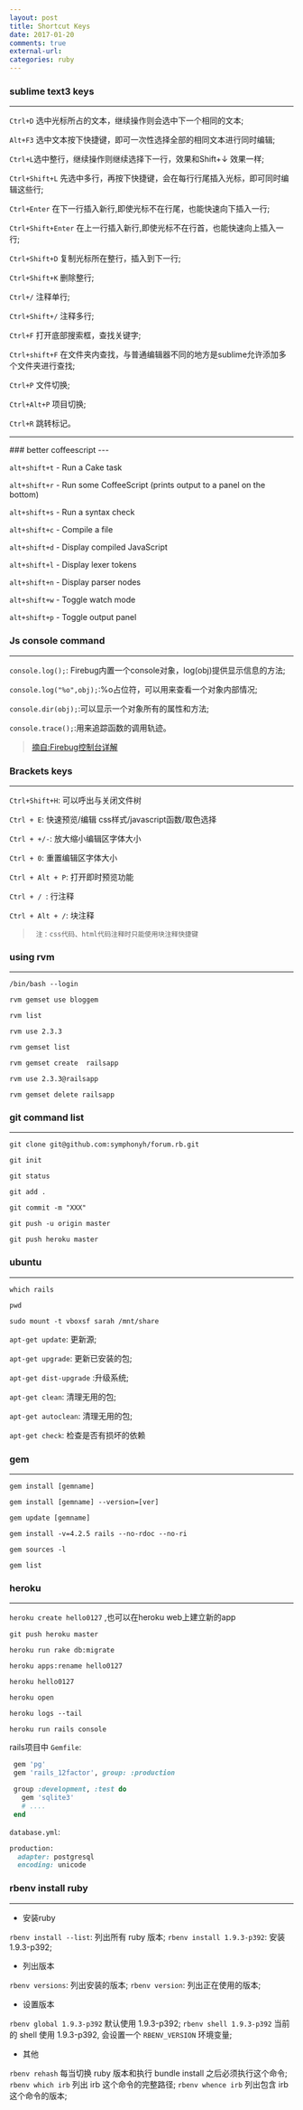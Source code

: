```yaml
---
layout: post
title: Shortcut Keys
date: 2017-01-20
comments: true
external-url:
categories: ruby
---
```


### sublime text3 keys
---

`Ctrl+D` 选中光标所占的文本，继续操作则会选中下一个相同的文本;

`Alt+F3` 选中文本按下快捷键，即可一次性选择全部的相同文本进行同时编辑;

`Ctrl+L`选中整行，继续操作则继续选择下一行，效果和Shift+↓ 效果一样;

`Ctrl+Shift+L` 先选中多行，再按下快捷键，会在每行行尾插入光标，即可同时编辑这些行;

`Ctrl+Enter` 在下一行插入新行,即使光标不在行尾，也能快速向下插入一行;

`Ctrl+Shift+Enter` 在上一行插入新行,即使光标不在行首，也能快速向上插入一行;

`Ctrl+Shift+D` 复制光标所在整行，插入到下一行;

`Ctrl+Shift+K` 删除整行;

`Ctrl+/` 注释单行;

`Ctrl+Shift+/` 注释多行;

`Ctrl+F` 打开底部搜索框，查找关键字;

`Ctrl+shift+F` 在文件夹内查找，与普通编辑器不同的地方是sublime允许添加多个文件夹进行查找;

`Ctrl+P` 文件切换;

`Ctrl+Alt+P` 项目切换;

`Ctrl+R` 跳转标记。

<hr>
### better coffeescript 
---

`alt+shift+t` - Run a Cake task

`alt+shift+r` - Run some CoffeeScript (prints output to a panel on the bottom)

`alt+shift+s` - Run a syntax check

`alt+shift+c` - Compile a file

`alt+shift+d` - Display compiled JavaScript

`alt+shift+l` - Display lexer tokens

`alt+shift+n` - Display parser nodes

`alt+shift+w` - Toggle watch mode

`alt+shift+p` - Toggle output panel


### Js console command
---

`console.log();`: Firebug内置一个console对象，log(obj)提供显示信息的方法;

`console.log("%o",obj);`:%o占位符，可以用来查看一个对象内部情况;

`console.dir(obj);`:可以显示一个对象所有的属性和方法;

`console.trace();`:用来追踪函数的调用轨迹。

>[摘自:Firebug控制台详解](http://www.ruanyifeng.com/blog/2011/03/firebug_console_tutorial.html)




### Brackets keys
---

`Ctrl+Shift+H`: 可以呼出与关闭文件树

`Ctrl + E`:          快速预览/编辑 css样式/javascript函数/取色选择

`Ctrl + +/-`:       放大缩小编辑区字体大小

`Ctrl + 0`:          重置编辑区字体大小 

`Ctrl + Alt + P`:  打开即时预览功能

`Ctrl + / `:         行注释

`Ctrl + Alt + /`:  块注释

>      注：css代码、html代码注释时只能使用块注释快捷键


### using rvm
---


`/bin/bash --login`

`rvm gemset use bloggem`

`rvm list`

`rvm use 2.3.3`

`rvm gemset list`

`rvm gemset create  railsapp`

`rvm use 2.3.3@railsapp`

`rvm gemset delete railsapp`

### git command list
---
`git clone git@github.com:symphonyh/forum.rb.git`

`git init`

`git status`

`git add .`

`git commit -m "XXX"`

`git push -u origin master`

`git push heroku master`



### ubuntu 
---
`which rails` 

`pwd`

`sudo mount -t vboxsf sarah /mnt/share` 

`apt-get update`: 更新源;

`apt-get upgrade`: 更新已安装的包;

`apt-get dist-upgrade` :升级系统;

`apt-get clean`: 清理无用的包;

`apt-get autoclean`: 清理无用的包;

`apt-get check`: 检查是否有损坏的依赖


### gem
---
`gem install [gemname]`

`gem install [gemname] --version=[ver]`

`gem update [gemname]`

`gem install -v=4.2.5 rails --no-rdoc --no-ri`

`gem sources -l`

`gem list`


### heroku
---

`heroku create hello0127` ,也可以在heroku web上建立新的app

`git push heroku master`

`heroku run rake db:migrate`

`heroku apps:rename hello0127`

`heroku hello0127`

`heroku open`

`heroku logs --tail`

`heroku run rails console`

 rails项目中 `Gemfile`:

```ruby
 gem 'pg'
 gem 'rails_12factor', group: :production

 group :development, :test do
   gem 'sqlite3'
   # ....
 end
 ```

 `database.yml`:

 ```ruby
 production:
   adapter: postgresql
   encoding: unicode
 ```

### rbenv install ruby
---

- 安装ruby

`rbenv install --list`:   列出所有 ruby 版本;
`rbenv install 1.9.3-p392`:      安装 1.9.3-p392;

- 列出版本

`rbenv versions`:                列出安装的版本;
`rbenv version`:                 列出正在使用的版本;

- 设置版本

`rbenv global 1.9.3-p392`       默认使用 1.9.3-p392;
`rbenv shell 1.9.3-p392`        当前的 shell 使用 1.9.3-p392, 会设置一个 `RBENV_VERSION` 环境变量;

- 其他

`rbenv rehash`                  每当切换 ruby 版本和执行 bundle install 之后必须执行这个命令;
`rbenv which irb`               列出 irb 这个命令的完整路径;
`rbenv whence irb`              列出包含 irb 这个命令的版本;